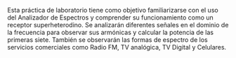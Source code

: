 Esta práctica de laboratorio tiene como objetivo familiarizarse con el uso del
Analizador de Espectros y comprender su funcionamiento como un receptor superheterodino.
Se analizarán diferentes señales en el dominio de la frecuencia para observar sus armónicas y
calcular la potencia de las primeras siete. También se observarán las formas de espectro de
los servicios comerciales como Radio FM, TV analógica, TV Digital y Celulares.
